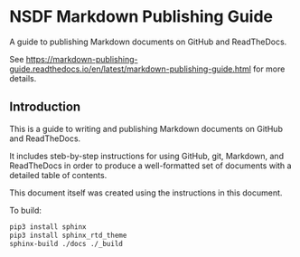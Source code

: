 # NSDF Markdown Publishing Guide

A guide to publishing Markdown documents on GitHub and ReadTheDocs.

See https://markdown-publishing-guide.readthedocs.io/en/latest/markdown-publishing-guide.html for more details.

## Introduction

This is a guide to writing and publishing Markdown documents on GitHub and ReadTheDocs.

It includes steb-by-step instructions for using GitHub, git, Markdown, and ReadTheDocs in order to
produce a well-formatted set of documents with a detailed table of contents.

This document itself was created using the instructions in this document.

To build:

```bash
pip3 install sphinx
pip3 install sphinx_rtd_theme
sphinx-build ./docs ./_build

```
